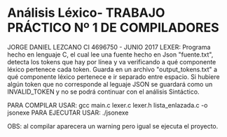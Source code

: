 # Análisis Léxico- TRABAJO PRÁCTICO Nº 1 DE COMPILADORES
JORGE DANIEL LEZCANO CI 4696750 - JUNIO 2017
LEXER: Programa hecho en lenguaje C, el cual lee una fuente hecho en Json "fuente.txt",
detecta los tokens que hay por línea y va verificando a qué componente léxico pertenece cada token.
Guarda en un archivo "output_tokens.txt" a qué componente léxico pertenece e ir separado entre espacio.
Si hubiere algún token que no corresponde al leguaje JSON se guardará como un INVALID_TOKEN y
no se podrá continuar con el análisis Sintáctico.



PARA COMPILAR USAR: gcc main.c lexer.c lexer.h lista_enlazada.c -o jsonexe
PARA EJECUTAR USAR: ./jsonexe

OBS: al compilar aparecera un warning pero igual se ejecuta el proyecto.
